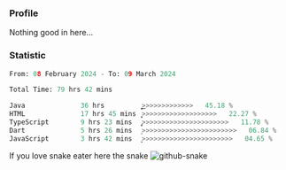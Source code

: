 ### Profile 

Nothing good in here...

### Statistic
<!--START_SECTION:waka-->

```python
From: 08 February 2024 - To: 09 March 2024

Total Time: 79 hrs 42 mins

Java              36 hrs          ͎͎͎͎͎͎͎͎͎͎͎͜>>>>>>>>>>>>>   45.18 %
HTML              17 hrs 45 mins  ͎͎͎͎͎̦>>>>>>>>>>>>>>>>>>>   22.27 %
TypeScript        9 hrs 23 mins   ̡͎͎>>>>>>>>>>>>>>>>>>>>>>   11.78 %
Dart              5 hrs 26 mins   ͎>>>>>>>>>>>>>>>>>>>>>>>>   06.84 %
JavaScript        3 hrs 42 mins   ͎͕>>>>>>>>>>>>>>>>>>>>>>>   04.65 %
```

<!--END_SECTION:waka-->

If you love snake eater here the snake 
<picture>
  <source media="(prefers-color-scheme: dark)" srcset="https://github.com/pradana4648/pradana4648/blob/c0566a83ca6ea5f2e46bab00e717c4c82b4b5c4c/github-contribution-grid-snake-dark.svg" />
  <source media="(prefers-color-scheme: light)" srcset="https://github.com/pradana4648/pradana4648/blob/c0566a83ca6ea5f2e46bab00e717c4c82b4b5c4c/github-contribution-grid-snake.svg" />
  <img alt="github-snake" src="https://github.com/pradana4648/pradana4648/blob/c0566a83ca6ea5f2e46bab00e717c4c82b4b5c4c/github-contribution-grid-snake.svg" />
</picture>
